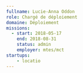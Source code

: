 ```yaml
---
fullname: Lucie-Anna Oddon
role: Chargé de déploiement
domaine: Déploiement
missions:
  - start: 2018-05-17
    end: 2018-08-31
    status: admin
    employer: mtes/mct
startups:
    - locatio
---
```

